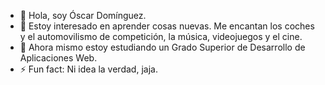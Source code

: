 - 👋 Hola, soy Óscar Domínguez.
- 👀 Estoy interesado en aprender cosas nuevas. Me encantan los coches y el automovilismo de competición, la música, videojuegos y el cine.
- 🌱 Ahora mismo estoy estudiando un Grado Superior de Desarrollo de Aplicaciones Web.
- ⚡ Fun fact: Ni idea la verdad, jaja.

<!---
Oscar28Dominguez/Oscar28Dominguez is a ✨ special ✨ repository because its `README.md` (this file) appears on your GitHub profile.
You can click the Preview link to take a look at your changes.
--->
